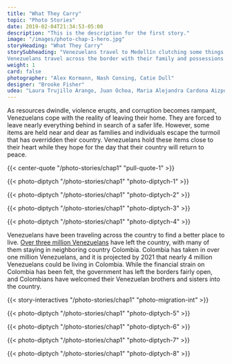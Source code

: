 ```yaml
---
title: "What They Carry"
topic: "Photo Stories"
date: 2019-02-04T21:34:53-05:00
description: "This is the description for the first story."
image: "/images/photo-chap-1-hero.jpg"
storyHeading: "What They Carry"
storySubheading: "Venezuelans travel to Medellín clutching some things with a tighter grip.
Venezuelans travel across the border with their family and possessions in tow."
weight: 1
card: false
photographer: "Alex Kormann, Nash Consing, Catie Dull"
designer: "Brooke Fisher"
udea: "Laura Trujillo Arango, Juan Ochoa, Maria Alejandra Cardona Aizpurua"
---
```


As resources dwindle, violence erupts, and corruption becomes rampant, Venezuelans cope with the reality of leaving their home. They are forced to leave nearly everything behind in search of a safer life. However, some items are held near and dear as families and individuals escape the turmoil that has overridden their country. Venezuelans hold these items close to their heart while they hope for the day that their country will return to peace.

{{< center-quote "/photo-stories/chap1" "pull-quote-1" >}}

<!-- this one is for Kiara -->
{{< photo-diptych "/photo-stories/chap1" "photo-diptych-1" >}}

<div class="photo__line"></div>


<!-- this one is for Deylena and Jonathan -->
{{< photo-diptych "/photo-stories/chap1" "photo-diptych-2" >}}

<div class="photo__line"></div>

<!-- this one is for the third one -->
{{< photo-diptych "/photo-stories/chap1" "photo-diptych-3" >}}

<div class="photo__line"></div>

<!-- this one is for Andrea -->
{{< photo-diptych "/photo-stories/chap1" "photo-diptych-4" >}}

<div class="photo__line"></div>

Venezuelans have been traveling across the country to find a better place to live. <a href="https://www.nytimes.com/2019/02/20/world/americas/venezuela-refugees-colombia.html" target="_blank">Over three million Venezuelans</a> have left the country, with many of them staying in neighboring country Colombia. Colombia has taken in over one million Venezuelans, and it is projected by 2021 that nearly 4 million Venezuelans could be living in Colombia. While the financial strain on Colombia has been felt, the government has left the borders fairly open, and Colombians have welcomed their Venezuelan brothers and sisters into the country. 

{{< story-interactives "/photo-stories/chap1" "photo-migration-int" >}}

<div class="photo__line"></div>

<!-- this one is for Jeedri -->
{{< photo-diptych "/photo-stories/chap1" "photo-diptych-5" >}}

<div class="photo__line"></div>

<!-- this one is for the blanket item -->
{{< photo-diptych "/photo-stories/chap1" "photo-diptych-6" >}}

<div class="photo__line"></div>

<!-- this one is for Carlos the musician/chef -->
{{< photo-diptych "/photo-stories/chap1" "photo-diptych-7" >}}

<!-- this one is for Elizbaeth -->
{{< photo-diptych "/photo-stories/chap1" "photo-diptych-8" >}}

<!-- {{< story-interactives "/photo-stories/chap1" "photo-scrollytelly-1" >}} -->